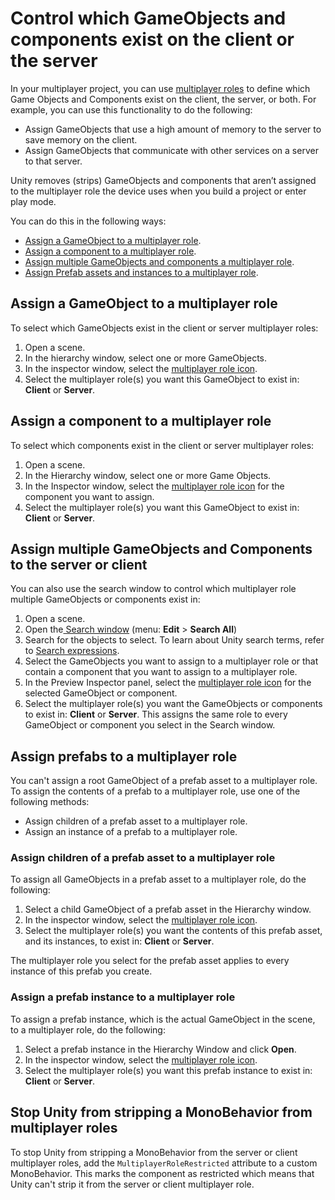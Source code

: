 # Control which GameObjects and components exist on the client or the server

In your multiplayer project, you can use [multiplayer roles](LINK) to define which Game Objects and Components exist on the client, the server, or both. For example, you can use this functionality to do the following:

- Assign GameObjects that use a high amount of memory to the server to save memory on the client.
- Assign GameObjects that communicate with other services on a server to that server.

Unity removes (strips) GameObjects and components that aren’t assigned to the multiplayer role the device uses when you build a project or enter play mode.

You can do this in the following ways:

- [Assign a GameObject to a multiplayer role](#gameobject-mp-role).
- [Assign a component to a multiplayer role](#component-mp-role).
- [Assign multiple GameObjects and components a multiplayer role](#multiple-mp-role).
- [Assign Prefab assets and instances to a multiplayer role](#prefab-mp-role).

<a name="gameobject-mp-role"></a>

## Assign a GameObject to a multiplayer role

To select which GameObjects exist in the client or server multiplayer roles:

1. Open a scene.
2. In the hierarchy window, select one or more GameObjects.
3. In the inspector window, select the [multiplayer role icon](mutliplayer-roles-icons.md).
4. Select the multiplayer role(s) you want this GameObject to exist in: **Client** or **Server**.

<a name="component-mp-role"></a>

## Assign a component to a multiplayer role

To select which components exist in the client or server multiplayer roles:

1. Open a scene.
2. In the Hierarchy window, select one or more Game Objects.
3. In the Inspector window, select the [multiplayer role icon](#mp-role-icons) for the component you want to assign.
4. Select the multiplayer role(s) you want this GameObject to exist in: **Client** or **Server**.

<a name="multiple-mp-role"></a>

## Assign multiple GameObjects and Components to the server or client

You can also use the search window to control which multiplayer role multiple GameObjects or components exist in:

1. Open a scene.
2. Open the[ Search window](https://docs.unity3d.com/Manual/search-overview.html) (menu: **Edit** > **Search All**)
3. Search for the objects to select. To learn about Unity search terms, refer to [Search expressions](https://docs.unity3d.com/Manual/search-expressions.html).
4. Select the GameObjects you want to assign to a multiplayer role or that contain a component that you want to assign to a multiplayer role.
5. In the Preview Inspector panel, select the [multiplayer role icon](mutliplayer-roles-icons.md) for the selected GameObject or component.
6. Select the multiplayer role(s) you want the GameObjects or components to exist in: **Client** or **Server**. This assigns the same role to every GameObject or component you select in the Search window.

<a name="prefab-mp-role"></a>

## Assign prefabs to a multiplayer role

You can't assign a root GameObject of a prefab asset to a multiplayer role. To assign the contents of a prefab to a multiplayer role, use one of the following methods:

- Assign children of a prefab asset to a multiplayer role.
- Assign an instance of a prefab to a multiplayer role.

### Assign children of a prefab asset to a multiplayer role

To assign all GameObjects in a prefab asset to a multiplayer role, do the following:

1. Select a child GameObject of a prefab asset in the Hierarchy window.
2. In the inspector window, select the [multiplayer role icon](mutliplayer-roles-icons.md).
3. Select the multiplayer role(s) you want the contents of this prefab asset, and its instances, to exist in: **Client** or **Server**.

The multiplayer role you select for the prefab asset applies to every instance of this prefab you create.

### Assign a prefab instance to a multiplayer role

To assign a prefab instance, which is the actual GameObject in the scene, to a multiplayer role, do the following:

1. Select a prefab instance in the Hierarchy Window and click **Open**.
2. In the inspector window, select the [multiplayer role icon](mutliplayer-roles-icons.md).
3. Select the multiplayer role(s) you want this prefab instance to exist in: **Client** or **Server**.

## Stop Unity from stripping a MonoBehavior from multiplayer roles

To stop Unity from stripping a MonoBehavior from the server or client multiplayer roles, add the `MultiplayerRoleRestricted` attribute to a custom MonoBehavior.
This marks the component as restricted which means that Unity can't strip it from the server or client multiplayer role.
